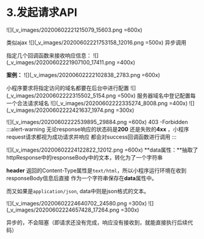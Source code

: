 # 3.发起请求API
![](_v_images/20200602221215079_15603.png =600x)

类似ajax
![](_v_images/20200602221753158_12016.png =500x)
异步调用

指定几个回调函数来接收响应信息：
![](_v_images/20200602221907100_17411.png =400x)

**案例：**
![](_v_images/20200602222102838_2783.png =600x)

小程序要求将指定访问的域名都要在后台中进行配置
![](_v_images/20200602222315502_5154.png =500x)
服务器域名中登记配置每一个合法请求域名
![](_v_images/20200602222335274_8008.png =400x)
![](_v_images/20200602222421637_1974.png =300x)


![](_v_images/20200602222539895_29884.png =600x)
403 -Forbidden
:::alert-warning
无论response响应的状态码是**200** 还是失败的**4xx** ，小程序request请求都视为成功请求并响应
都会对success回调函数进行调用
:::

![](_v_images/20200602224122822_12012.png =600x)
**data属性：**抽取了httpResponse中的responseBody中的文本，转化为了一个字符串

**header** 返回的Content-Type属性是`text/html`，所以小程序运行环境在收到responseBody信息后直接
作为一个字符串保存在**data**属性中。

而又如果是`application/json`, data中则是json格式的文本。


![](_v_images/20200602224640702_24580.png =300x)
![](_v_images/20200602224657428_17264.png =300x)


异步的，不会阻塞（即请求还没有完成，响应没有接收到，就能直接执行后续代码）
